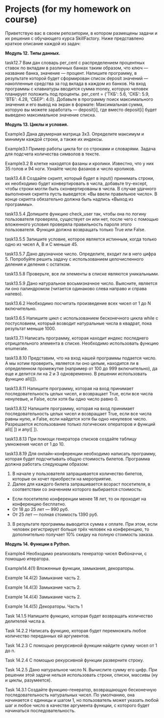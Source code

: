 # Projects (for my homework on course)
Приветствую вас в своем репозитории, в котором размещены задачи и их решения с обучающего курса SkillFactory. 
Ниже представлено краткое описание каждой из задач:

**Модуль 12. Типы данных.**

task12.7 Вам дан словарь per_cent с распределением процентных ставок по вкладам в различных банках таким образом, что ключ — название банка, значение — процент. Напишите программу, в результате которой будет сформирован список deposit значений — накопленные средства за год вклада в каждом из банков. На вход программы с клавиатуры вводится сумма money, которую человек планирует положить под проценты.
per_cent = {'ТКБ': 5.6, 'СКБ': 5.9, 'ВТБ': 4.28, 'СБЕР': 4.0}. Добавьте в программу поиск максимального значения и его вывод на экран в формате:
Максимальная сумма, которую вы можете заработать — deposit[i], где вместо deposit[i] будет выведено максимальное значение списка.

**Модуль 13. Циклы и условия.**

Example3 Дана двумерная матрица 3x3. Определите максимум и минимум каждой строки, а также их индексы.

Example3.1 Пример работы цикла for со строками и словарями. Задача для подсчета количества символов в тексте.

Example3.2 В клетке находятся фазаны и кролики. Известно, что у них 35 голов и 94 ноги. Узнайте число фазанов и число кроликов.

task13.4.8 Создайте скрипт, который будет в input() принимать строки, их необходимо будет конвертировать в числа, добавьте try-except, чтобы строки могли быть сконвертированы в числа.
В случае удачного выполнения скрипта пусть выведется: «Вы ввели правильное число».
В конце скрипта обязательно должна быть надпись «Выход из программы».

task13.5.4 Допишите функцию check_user так, чтобы она по логину пользователя проверяла, существует он или нет, после чего с помощью вложенного условия проверяла правильность пароля этого пользователя.
Функция должна возвращать только True или False.

task13.5.5 Запишите условие, которое является истинным, когда только одно из чисел А, В и С меньше 45.

task13.5.7 Дано двузначное число. Определите, входит ли в него цифра 5. Попробуйте решить задачу с использованием целочисленного деления и деления с остатком.

task13.5.8 Проверьте, все ли элементы в списке являются уникальными.

task13.5.9 Дано натуральное восьмизначное число. Выясните, является ли оно палиндромом (читается одинаково слева направо и справа налево).

task13.6.2 Необходимо посчитать произведение всех чисел от 1 до N включительно.

task13.6.5 Напишите цикл с использованием бесконечного цикла whilе с постусловием, который возводит натуральные числа в квадрат, пока результат меньше 1000.

task13.7.1 Написать программу, которая находит индекс последнего отрицательного элемента в списке. Необходимо использовать функцию enumerate.

task13.8.10 Представим, что на вход нашей программы подается число. А мы хотим проверить, является ли оно целым, находится ли в определенном промежутке (например от 100 до 999 включительно), да еще и делится ли на 2 и 3 одновременно. В решении использовать функцию all([]).

task13.8.11 Напишите программу, которая на вход принимает последовательность целых чисел, и возвращает True, если все числа ненулевые, и False, если хотя бы одно число равно 0.

task13.8.12 Напишите программу, которая на вход принимает последовательность целых чисел и возвращает True, если все числа равны нулю, и False, если найдется хотя бы одно ненулевое число. Разрешается использование только логических операторов и функций all([ ]) и any([ ]).

task13.8.13 При помощи генератора списков создайте таблицу умножения чисел от 1 до 10.

task13.8.19 Для онлайн-конференции необходимо написать программу, которая будет подсчитывать общую стоимость билетов. Программа должна работать следующим образом:
1. В начале у пользователя запрашивается количество билетов, которые он хочет приобрести на мероприятие.
2. Далее для каждого билета запрашивается возраст посетителя, в соответствии со значением которого выбирается стоимость:
- Если посетителю конференции менее 18 лет, то он проходит на конференцию бесплатно.
- От 18 до 25 лет — 990 руб.
- От 25 лет — полная стоимость 1390 руб.
3. В результате программы выводится сумма к оплате. При этом, если человек регистрирует больше трёх человек на конференцию, то дополнительно получает 10% скидку на полную стоимость заказа.

**Модуль 14. Функции в Python.**

Example4 Необходимо реализовать генератор чисел Фибоначчи, с помощью итератора.

Example14.4(1) Вложенные функции, замыкания, декораторы.

Example 14.4(2) Замыкание часть 2.

Example 14.4(3) Замыкание часть 2.

Example 14.4(4) Замыкание часть 2.

Example 14.4(5) Декораторы. Часть 1

Task 14.1.5 Напишите функцию, которая будет возвращать количество делителей числа а.

Task 14.2.2 Написать функцию, которая будет перемножать любое количество переданных ей аргументов.

Task 14.2.3 С помощью рекурсивной функции найдите сумму чисел от 1 до n.

Task 14.2.4 С помощью рекурсивной функции разверните строку.

Task 14.2.5 Дано натуральное число N. Вычислите сумму его цифр. При решении этой задачи нельзя использовать строки, списки, массивы (ну и циклы, разумеется).

Task 14.3.1 Создайте функцию-генератор, возвращающую бесконечную последовательность натуральных чисел. По умолчанию, она начинается с единицы и шагом 1, но пользователь может указать любой шаг и любое число в качестве аргумента функции, с которого будет начинаться последовательность.

